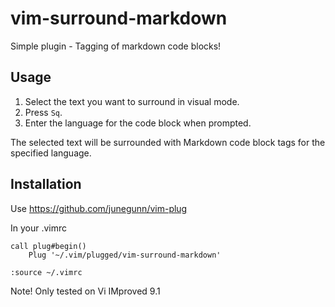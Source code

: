 # vim-surround-markdown

Simple plugin - Tagging of markdown code blocks!

## Usage

1. Select the text you want to surround in visual mode.
2. Press `Sq`.
3. Enter the language for the code block when prompted.

The selected text will be surrounded with Markdown code block tags for the specified language.

## Installation
Use https://github.com/junegunn/vim-plug

In your .vimrc

```code
call plug#begin()
    Plug '~/.vim/plugged/vim-surround-markdown'
```

```code
:source ~/.vimrc
```

Note! Only tested on Vi IMproved 9.1


